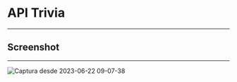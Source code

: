 # API Trivia
***

## Screenshot
***
![Captura desde 2023-06-22 09-07-38](https://github.com/gcharalla/api-trivia/assets/58303705/71fd0e55-6988-4fc8-87dc-6bad47aada29)
